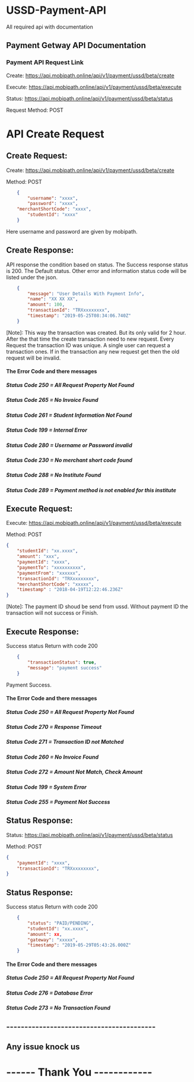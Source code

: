 # USSD-Payment-API

All required api with documentation

## Payment Getway API Documentation

### Payment API Request Link

Create: <https://api.mobipath.online/api/v1/payment/ussd/beta/create>

Execute: <https://api.mobipath.online/api/v1/payment/ussd/beta/execute>

Status: <https://api.mobipath.online/api/v1/payment/ussd/beta/status>

Request Method: POST

# API Create Request

## Create Request: 

Create: <https://api.mobipath.online/api/v1/payment/ussd/beta/create>

Method: POST

```json
    {
        "username": "xxxx",
        "password": "xxxx",
	"merchantShortCode": "xxxx",
        "studentId": "xxxx"
    }
```

Here username and password are given by mobipath.

## Create Response: 

API response the condition based on status. The Success response status is 200. 
The Default status. Other error and information status code will be listed under the json.

```json
    {
        "message": "User Details With Payment Info",
        "name": "XX XX XX",
        "amount": 100,
        "transactionId": "TRXxxxxxxxx",
        "timestamp": "2019-05-25T08:34:06.740Z"
    }
```

[Note]: This way the transaction was created. But its only valid for 2 hour. After the that time the create transaction need to new request. Every Request the transaction ID was unique. A single user can request a transaction ones. If in the transaction any new request get then the old request will be invalid.

#### The Error Code and there messages

##### Status Code 250 = All Request Property Not Found

##### Status Code 265 = No Invoice Found

##### Status Code 261 = Student Information Not Found

##### Status Code 199 = Internal Error

##### Status Code 280 = Username or Password invalid

##### Status Code 230 = No merchant short code found 

##### Status Code 288 = No Institute Found

##### Status Code 289 = Payment method is not enabled for this institute

## Execute Request: 

Execute: <https://api.mobipath.online/api/v1/payment/ussd/beta/execute>

Method: POST

```json
{
	"studentId": "xx.xxxx",
	"amount": "xxx",
	"paymentId": "xxxx",
	"paymentTo": "xxxxxxxxxx",
	"paymentFrom": "xxxxxx",
	"transactionId": "TRXxxxxxxxx",
	"merchantShortCode": "xxxxx",
	"timestamp" : "2018-04-19T12:22:46.236Z"
}
```

[Note]: The payment ID shoud be send from ussd. Without payment ID the transaction will not success or Finish.

## Execute Response: 

Success status Return with code 200

```json
    {
        "transactionStatus": true,
        "message": "payment success"
    }
```

Payment Success.

#### The Error Code and there messages

##### Status Code 250 = All Request Property Not Found

##### Status Code 270 = Response Timeout

##### Status Code 271 = Transaction ID not Matched

##### Status Code 260 = No Invoice Found

##### Status Code 272 = Amount Not Match, Check Amount

##### Status Code 199 = System Error

##### Status Code 255 = Payment Not Success

## Status Response: 

Status: <https://api.mobipath.online/api/v1/payment/ussd/beta/status>

Method: POST

```json
{
    "paymentId": "xxxx",
    "transactionId": "TRXxxxxxxxx",
}
```

## Status Response: 

Success status Return with code 200

```json
    {
        "status": "PAID/PENDING",
        "studentId": "xx.xxxx",
        "amount": xx,
        "gateway": "xxxxx",
        "timestamp": "2019-05-29T05:43:26.000Z"
    }
```

#### The Error Code and there messages

##### Status Code 250 = All Request Property Not Found

##### Status Code 276 = Database Error

##### Status Code 273 = No Transaction Found


## -----------------------------------------

## Any issue knock us

# ------ Thank You ------------
